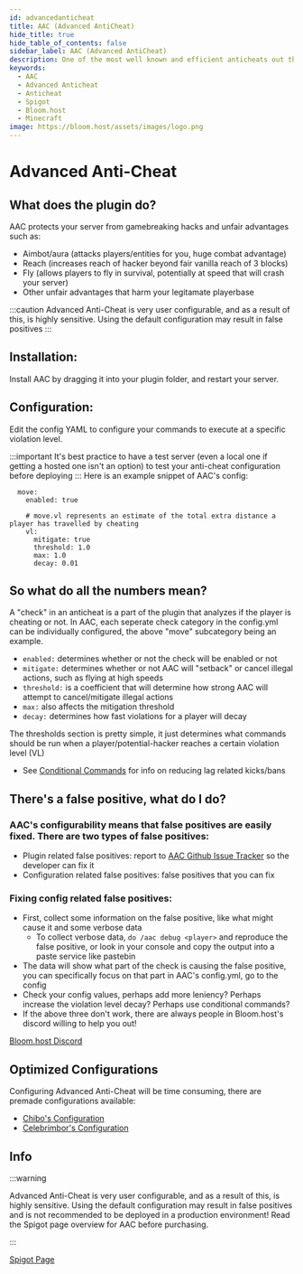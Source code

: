 ```yaml
---
id: advancedanticheat
title: AAC (Advanced AntiCheat)
hide_title: true
hide_table_of_contents: false
sidebar_label: AAC (Advanced AntiCheat)
description: One of the most well known and efficient anticheats out there, blocking numerous movement, combat, and other hacks
keywords:
  - AAC
  - Advanced Anticheat
  - Anticheat
  - Spigot
  - Bloom.host
  - Minecraft
image: https://bloom.host/assets/images/logo.png
---
```

# Advanced Anti-Cheat

## What does the plugin do?

AAC protects your server from gamebreaking hacks and unfair advantages such as:
- Aimbot/aura (attacks players/entities for you, huge combat advantage)
- Reach (increases reach of hacker beyond fair vanilla reach of 3 blocks)
- Fly (allows players to fly in survival, potentially at speed that will crash your server)
- Other unfair advantages that harm your legitamate playerbase

:::caution
Advanced Anti-Cheat is very user configurable, and as a result of this, is highly sensitive. Using the default configuration may result in false positives
:::

## Installation:

Install AAC by dragging it into your plugin folder, and restart your server.

## Configuration:

Edit the config YAML to configure your commands to execute at a specific violation level.

:::important
It's best practice to have a test server (even a local one if getting a hosted one isn't an option) to test your anti-cheat configuration before deploying 
:::
Here is an example snippet of AAC's config:
```
  move:
    enabled: true

    # move.vl represents an estimate of the total extra distance a player has travelled by cheating
    vl:
      mitigate: true
      threshold: 1.0
      max: 1.0
      decay: 0.01
```

## So what do all the numbers mean?
A "check" in an anticheat is a part of the plugin that analyzes if the player is cheating or not. In AAC, each seperate check category in the config.yml can be individually configured, the above "move" subcategory being an example.

- `enabled:` determines whether or not the check will be enabled or not
- `mitigate:` determines whether or not AAC will "setback" or cancel illegal actions, such as flying at high speeds
- `threshold:` is a coefficient that will determine how strong AAC will attempt to cancel/mitigate illegal actions
- `max:` also affects the mitigation threshold
- `decay:` determines how fast violations for a player will decay

The thresholds section is pretty simple, it just determines what commands should be run when a player/potential-hacker reaches a certain violation level (VL)
- See [Conditional Commands](https://docs.bloom.host/plugins/conditionalcommands) for info on reducing lag related kicks/bans

## There's a false positive, what do I do?
### AAC's configurability means that false positives are easily fixed. There are two types of false positives:
 - Plugin related false positives: report to [AAC Github Issue Tracker](https://github.com/konsolas/AAC-Issues/issues) so the developer can fix it
 - Configuration related false positives: false positives that you can fix
 
### Fixing config related false positives:
 - First, collect some information on the false positive, like what might cause it and some verbose data
   - To collect verbose data, `do /aac debug <player>` and reproduce the false positive, or look in your console and copy the output into a paste service like pastebin
 - The data will show what part of the check is causing the false positive, you can specifically focus on that part in AAC's config.yml, go to the config
 - Check your config values, perhaps add more leniency? Perhaps increase the violation level decay? Perhaps use conditional commands? 
 - If the above three don't work, there are always people in Bloom.host's discord willing to help you out!

[Bloom.host Discord](https://discord.gg/bloom)

## Optimized Configurations
Configuring Advanced Anti-Cheat will be time consuming, there are premade configurations available:
- [Chibo's Configuration](https://www.mc-market.org/resources/18783/)
- [Celebrimbor's Configuration](https://www.spigotmc.org/threads/%E2%9A%94-optimized-aac-setups-%E2%9A%94-500-customer-promo-%E2%9A%94.126333/)

## Info
:::warning

Advanced Anti-Cheat is very user configurable, and as a result of this, is highly sensitive. Using the default configuration may result in false positives and is not recommended to be deployed in a production environment! Read the Spigot page overview for AAC before purchasing.

:::

[Spigot Page](https://www.spigotmc.org/resources/aac-advanced-anti-cheat-hack-kill-aura-blocker.6442/)  
